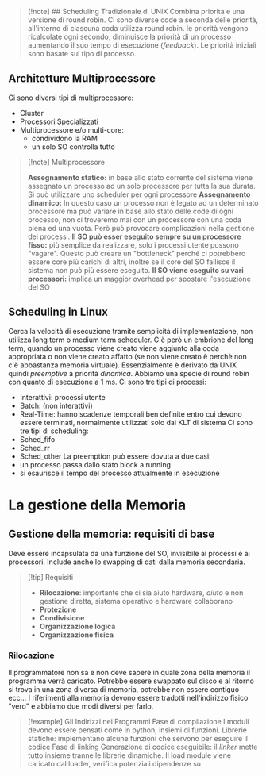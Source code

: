 >[!note] ## Scheduling Tradizionale di UNIX
> Combina priorità e una versione di round robin. Ci sono diverse code a seconda delle priorità, all'interno di ciascuna coda utilizza round robin. le priorità vengono ricalcolate ogni secondo, diminuisce la priorità di un processo aumentando il suo tempo di esecuzione (*feedback*).
> Le priorità iniziali sono basate sul tipo di processo.

## Architetture Multiprocessore
Ci sono diversi tipi di multiprocessore:
- Cluster
- Processori Specializzati
- Multiprocessore e/o multi-core:
	- condividono la RAM
	- un solo SO controlla tutto

>[!note] Multiprocessore
>
>**Assegnamento statico:**
>in base allo stato corrente del sistema viene assegnato un processo ad un solo processore per tutta la sua durata. Si può utilizzare uno scheduler per ogni processore
>**Assegnamento dinamico:**
>In questo caso un processo non è legato ad un determinato processore ma può variare in base allo stato delle code di ogni processo, non ci troveremo mai con un processore con una coda piena ed una vuota. Però può provocare complicazioni nella gestione  dei processi.
>**Il SO può esser eseguito sempre su un processore fisso:**
>più semplice da realizzare, solo i processi utente possono "vagare". Questo può creare un "bottleneck" perché ci potrebbero essere core più carichi di altri, inoltre se il core del SO fallisce il sistema non può più essere eseguito.
>**Il SO viene eseguito su vari processori:**
>implica un maggior overhead per spostare l'esecuzione del SO

## Scheduling in Linux
Cerca la velocità di esecuzione tramite semplicità di implementazione, non utilizza long term o medium term scheduler. 
C'è però un embrione del long term, quando un processo viene creato viene aggiunto alla coda appropriata o non viene creato affatto (se non viene creato è perchè non c'è abbastanza memoria virtuale).
Essenzialmente è derivato da UNIX quindi *preemptive* a priorità *dinamica*. Abbiamo una specie di round robin con quanto di esecuzione a 1 ms.
Ci sono tre tipi di processi:
- Interattivi: processi utente
- Batch: (non interattivi)
- Real-Time: hanno scadenze temporali ben definite entro cui devono essere terminati, normalmente utilizzati solo dai KLT di sistema
Ci sono tre tipi di scheduling:
- Sched_fifo
- Sched_rr
- Sched_other
La preemption può essere dovuta a due casi:
- un processo passa dallo stato block a running
- si esaurisce il tempo del processo attualmente in esecuzione

# La gestione della Memoria
## Gestione della memoria: requisiti di base
Deve essere incapsulata da una funzione del SO, invisibile ai processi e ai processori. Include anche lo swapping di dati dalla memoria secondaria.
>[!tip] Requisiti
>- **Rilocazione**: importante che ci sia aiuto hardware, *aiuto* e non gestione diretta, sistema operativo e hardware collaborano
>- **Protezione**
>- **Condivisione**
>- **Organizzazione logica**
>- **Organizzazione fisica**

### Rilocazione
Il programmatore non sa e non deve sapere in quale zona della memoria il programma verrà caricato. Potrebbe essere swappato sul disco e al ritorno si trova in una zona diversa di memoria, potrebbe non essere contiguo ecc...
I riferimenti alla memoria devono essere tradotti nell'indirizzo fisico "vero" e abbiamo due modi diversi per farlo.

>[!example] Gli Indirizzi nei Programmi
Fase di compilazione
I moduli devono essere pensati come in python, insiemi di funzioni.
Librerie statiche: implementano alcune funzioni che servono per eseguire il codice
>Fase di linking
>Generazione di codice eseguibile: il *linker* mette tutto insieme tranne le librerie dinamiche.
>Il load module viene caricato dal loader, verifica potenziali dipendenze su 


